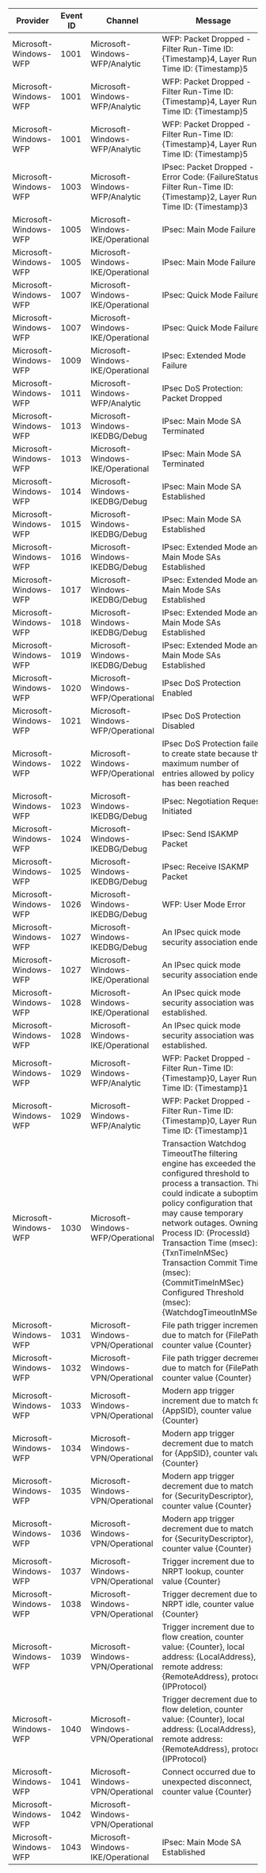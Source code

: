 Provider               |  Event ID  |  Channel                            |  Message
-----------------------|------------|-------------------------------------|--------------------------------------------------------------------------------------------------------------------------------------------------------------------------------------------------------------------------------------------------------------------------------------------------------------------------------------------------------------------------------------------------------------
Microsoft-Windows-WFP  |  1001      |  Microsoft-Windows-WFP/Analytic     |  WFP: Packet Dropped - Filter Run-Time ID: {Timestamp}4, Layer Run-Time ID: {Timestamp}5
Microsoft-Windows-WFP  |  1001      |  Microsoft-Windows-WFP/Analytic     |  WFP: Packet Dropped - Filter Run-Time ID: {Timestamp}4, Layer Run-Time ID: {Timestamp}5
Microsoft-Windows-WFP  |  1001      |  Microsoft-Windows-WFP/Analytic     |  WFP: Packet Dropped - Filter Run-Time ID: {Timestamp}4, Layer Run-Time ID: {Timestamp}5
Microsoft-Windows-WFP  |  1003      |  Microsoft-Windows-WFP/Analytic     |  IPsec: Packet Dropped - Error Code: {FailureStatus}, Filter Run-Time ID: {Timestamp}2, Layer Run-Time ID: {Timestamp}3
Microsoft-Windows-WFP  |  1005      |  Microsoft-Windows-IKE/Operational  |  IPsec: Main Mode Failure
Microsoft-Windows-WFP  |  1005      |  Microsoft-Windows-IKE/Operational  |  IPsec: Main Mode Failure
Microsoft-Windows-WFP  |  1007      |  Microsoft-Windows-IKE/Operational  |  IPsec: Quick Mode Failure
Microsoft-Windows-WFP  |  1007      |  Microsoft-Windows-IKE/Operational  |  IPsec: Quick Mode Failure
Microsoft-Windows-WFP  |  1009      |  Microsoft-Windows-IKE/Operational  |  IPsec: Extended Mode Failure
Microsoft-Windows-WFP  |  1011      |  Microsoft-Windows-WFP/Analytic     |  IPsec DoS Protection: Packet Dropped
Microsoft-Windows-WFP  |  1013      |  Microsoft-Windows-IKEDBG/Debug     |  IPsec: Main Mode SA Terminated
Microsoft-Windows-WFP  |  1013      |  Microsoft-Windows-IKE/Operational  |  IPsec: Main Mode SA Terminated
Microsoft-Windows-WFP  |  1014      |  Microsoft-Windows-IKEDBG/Debug     |  IPsec: Main Mode SA Established
Microsoft-Windows-WFP  |  1015      |  Microsoft-Windows-IKEDBG/Debug     |  IPsec: Main Mode SA Established
Microsoft-Windows-WFP  |  1016      |  Microsoft-Windows-IKEDBG/Debug     |  IPsec: Extended Mode and Main Mode SAs Established
Microsoft-Windows-WFP  |  1017      |  Microsoft-Windows-IKEDBG/Debug     |  IPsec: Extended Mode and Main Mode SAs Established
Microsoft-Windows-WFP  |  1018      |  Microsoft-Windows-IKEDBG/Debug     |  IPsec: Extended Mode and Main Mode SAs Established
Microsoft-Windows-WFP  |  1019      |  Microsoft-Windows-IKEDBG/Debug     |  IPsec: Extended Mode and Main Mode SAs Established
Microsoft-Windows-WFP  |  1020      |  Microsoft-Windows-WFP/Operational  |  IPsec DoS Protection Enabled
Microsoft-Windows-WFP  |  1021      |  Microsoft-Windows-WFP/Operational  |  IPsec DoS Protection Disabled
Microsoft-Windows-WFP  |  1022      |  Microsoft-Windows-WFP/Operational  |  IPsec DoS Protection failed to create state because the maximum number of entries allowed by policy has been reached
Microsoft-Windows-WFP  |  1023      |  Microsoft-Windows-IKEDBG/Debug     |  IPsec: Negotiation Request Initiated
Microsoft-Windows-WFP  |  1024      |  Microsoft-Windows-IKEDBG/Debug     |  IPsec: Send ISAKMP Packet
Microsoft-Windows-WFP  |  1025      |  Microsoft-Windows-IKEDBG/Debug     |  IPsec: Receive ISAKMP Packet
Microsoft-Windows-WFP  |  1026      |  Microsoft-Windows-IKEDBG/Debug     |  WFP: User Mode Error
Microsoft-Windows-WFP  |  1027      |  Microsoft-Windows-IKEDBG/Debug     |  An IPsec quick mode security association ended.
Microsoft-Windows-WFP  |  1027      |  Microsoft-Windows-IKE/Operational  |  An IPsec quick mode security association ended.
Microsoft-Windows-WFP  |  1028      |  Microsoft-Windows-IKE/Operational  |  An IPsec quick mode security association was established.
Microsoft-Windows-WFP  |  1028      |  Microsoft-Windows-IKE/Operational  |  An IPsec quick mode security association was established.
Microsoft-Windows-WFP  |  1029      |  Microsoft-Windows-WFP/Analytic     |  WFP: Packet Dropped - Filter Run-Time ID: {Timestamp}0, Layer Run-Time ID: {Timestamp}1
Microsoft-Windows-WFP  |  1029      |  Microsoft-Windows-WFP/Analytic     |  WFP: Packet Dropped - Filter Run-Time ID: {Timestamp}0, Layer Run-Time ID: {Timestamp}1
Microsoft-Windows-WFP  |  1030      |  Microsoft-Windows-WFP/Operational  |  Transaction Watchdog TimeoutThe filtering engine has exceeded the configured threshold to process a transaction. This could indicate a suboptimal policy configuration that may cause temporary network outages.    Owning Process ID: {ProcessId}    Transaction Time (msec): {TxnTimeInMSec}    Transaction Commit Time (msec): {CommitTimeInMSec}    Configured Threshold (msec): {WatchdogTimeoutInMSec}
Microsoft-Windows-WFP  |  1031      |  Microsoft-Windows-VPN/Operational  |  File path trigger increment due to match for {FilePath}, counter value {Counter}
Microsoft-Windows-WFP  |  1032      |  Microsoft-Windows-VPN/Operational  |  File path trigger decrement due to match for {FilePath}, counter value {Counter}
Microsoft-Windows-WFP  |  1033      |  Microsoft-Windows-VPN/Operational  |  Modern app trigger increment due to match for {AppSID}, counter value {Counter}
Microsoft-Windows-WFP  |  1034      |  Microsoft-Windows-VPN/Operational  |  Modern app trigger decrement due to match for {AppSID}, counter value {Counter}
Microsoft-Windows-WFP  |  1035      |  Microsoft-Windows-VPN/Operational  |  Modern app trigger decrement due to match for {SecurityDescriptor}, counter value {Counter}
Microsoft-Windows-WFP  |  1036      |  Microsoft-Windows-VPN/Operational  |  Modern app trigger decrement due to match for {SecurityDescriptor}, counter value {Counter}
Microsoft-Windows-WFP  |  1037      |  Microsoft-Windows-VPN/Operational  |  Trigger increment due to NRPT lookup, counter value {Counter}
Microsoft-Windows-WFP  |  1038      |  Microsoft-Windows-VPN/Operational  |  Trigger decrement due to NRPT idle, counter value {Counter}
Microsoft-Windows-WFP  |  1039      |  Microsoft-Windows-VPN/Operational  |  Trigger increment due to flow creation, counter value: {Counter}, local address: {LocalAddress}, remote address: {RemoteAddress}, protocol {IPProtocol}
Microsoft-Windows-WFP  |  1040      |  Microsoft-Windows-VPN/Operational  |  Trigger decrement due to flow deletion, counter value: {Counter}, local address: {LocalAddress}, remote address: {RemoteAddress}, protocol {IPProtocol}
Microsoft-Windows-WFP  |  1041      |  Microsoft-Windows-VPN/Operational  |  Connect occurred due to unexpected disconnect, counter value {Counter}
Microsoft-Windows-WFP  |  1042      |  Microsoft-Windows-VPN/Operational  |
Microsoft-Windows-WFP  |  1043      |  Microsoft-Windows-IKE/Operational  |  IPsec: Main Mode SA Established